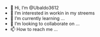 - 👋 Hi, I’m @Ubaldo3612
- 👀 I’m interested in workin in my streems
- 🌱 I’m currently learning ...
- 💞️ I’m looking to collaborate on ...
- 📫 How to reach me ...

<!---
Ubaldo3612/Ubaldo3612 is a ✨ special ✨ repository because its `README.md` (this file) appears on your GitHub profile.
You can click the Preview link to take a look at your changes.
--->
